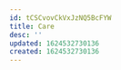 ```yaml
---
id: tCSCvovCkVxJzNQ5BcFYW
title: Care
desc: ''
updated: 1624532730136
created: 1624532730136
---
```


